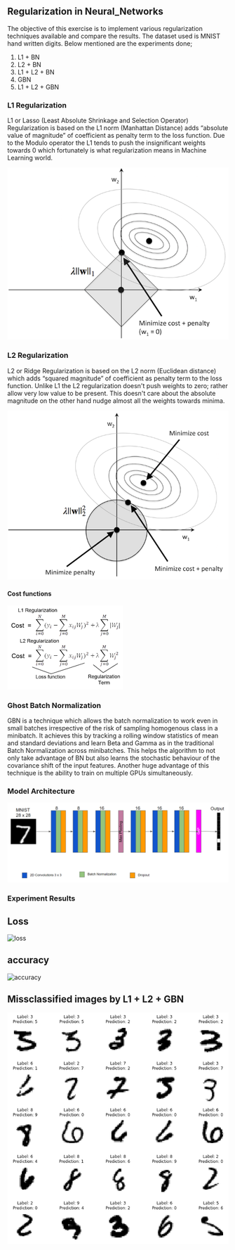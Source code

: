 ## Regularization in Neural_Networks

The objective of this exercise is to implement various regularization techniques available and compare the results. The dataset used is MNIST hand written digits. Below mentioned are the experiments done;

1. L1 + BN
2. L2 + BN
3. L1 + L2 + BN
4. GBN
5. L1 + L2 + GBN

### L1 Regularization

L1 or Lasso (Least Absolute Shrinkage and Selection Operator) Regularization is based on the L1 norm (Manhattan Distance) adds “absolute value of magnitude” of coefficient as penalty term to the loss function. Due to the Modulo operator the L1 tends to push the insignificant weights towards 0 which fortunately is what regularization means in Machine Learning world. 

![l1_intuition](images/l1_intuition.png)


### L2 Regularization

L2 or Ridge Regularization is based on the L2 norm (Euclidean distance) which adds “squared magnitude” of coefficient as penalty term to the loss function. Unlike L1 the L2 regularization doesn't push weights to zero; rather allow very low value to be present. This doesn't care about the absolute magnitude on the other hand nudge almost all the weights towards minima.

![l2_intuition](images/l2_intuition.png)


#### Cost functions

![loss_functions](images/loss_functions.png)

### Ghost Batch Normalization

GBN is a technique which allows the batch normalization to work even in small batches irrespective of the risk of sampling homogenous class in a minibatch. It achieves this by tracking a rolling window statistics of mean and standard deviations and learn Beta and Gamma  as in the traditional Batch Normalization across minibatches. This helps the algorithm to not only take advantage of BN but also learns the stochastic behaviour of the covariance shift of the input features. Another huge advantage of this technique is the ability to train on multiple GPUs simultaneously.

### Model Architecture

![architecture](images/architecture.png)


### Experiment Results

## Loss

![loss](images/loss_change.png) 

## accuracy

![accuracy](images/accuracy_change.png) 

## Missclassified images by L1 + L2 + GBN

![missclassified](with_GBN/with_GBN_missclassified.png)